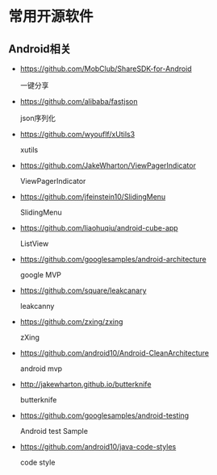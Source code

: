 # 常用开源软件
## Android相关 
* https://github.com/MobClub/ShareSDK-for-Android
    
    一键分享

* https://github.com/alibaba/fastjson
       
    json序列化
    
* https://github.com/wyouflf/xUtils3
    
    xutils

* https://github.com/JakeWharton/ViewPagerIndicator
    
    ViewPagerIndicator
    
* https://github.com/jfeinstein10/SlidingMenu   
 
    SlidingMenu
 
* https://github.com/liaohuqiu/android-cube-app

    ListView
    
* https://github.com/googlesamples/android-architecture
    
    google MVP
    
* https://github.com/square/leakcanary
    
    leakcanny
    
* https://github.com/zxing/zxing
    
    zXing
    
* https://github.com/android10/Android-CleanArchitecture
    
    android mvp
    
* http://jakewharton.github.io/butterknife
    
    butterknife
    
* https://github.com/googlesamples/android-testing
    
   Android test Sample
   
* https://github.com/android10/java-code-styles
   
   code style
   